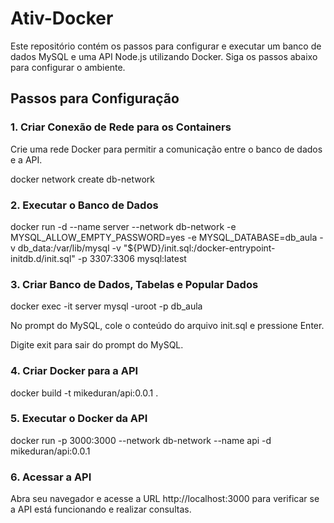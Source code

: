 
# Ativ-Docker

Este repositório contém os passos para configurar e executar um banco de dados MySQL e uma API Node.js utilizando Docker. Siga os passos abaixo para configurar o ambiente.

## Passos para Configuração

### 1. Criar Conexão de Rede para os Containers

Crie uma rede Docker para permitir a comunicação entre o banco de dados e a API.

docker network create db-network


### 2. Executar o Banco de Dados


docker run -d --name server --network db-network -e MYSQL_ALLOW_EMPTY_PASSWORD=yes -e MYSQL_DATABASE=db_aula -v db_data:/var/lib/mysql -v "${PWD}/init.sql:/docker-entrypoint-initdb.d/init.sql" -p 3307:3306 mysql:latest

### 3. Criar Banco de Dados, Tabelas e Popular Dados

docker exec -it server mysql -uroot -p db_aula

No prompt do MySQL, cole o conteúdo do arquivo init.sql e pressione Enter.

Digite exit para sair do prompt do MySQL.


### 4. Criar Docker para a API

docker build -t mikeduran/api:0.0.1 .


### 5. Executar o Docker da API

docker run -p 3000:3000 --network db-network --name api -d mikeduran/api:0.0.1


### 6. Acessar a API

Abra seu navegador e acesse a URL http://localhost:3000 para verificar se a API está funcionando e realizar consultas.
